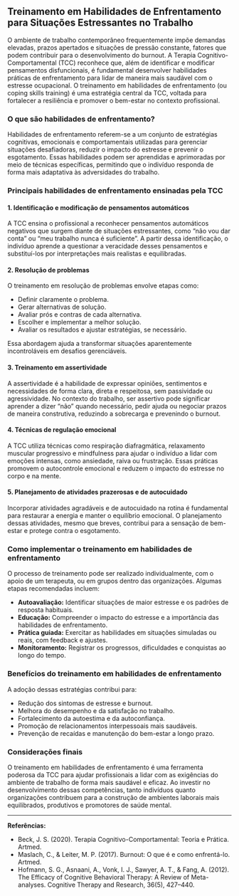 
## Treinamento em Habilidades de Enfrentamento para Situações Estressantes no Trabalho

O ambiente de trabalho contemporâneo frequentemente impõe demandas elevadas, prazos apertados e situações de pressão constante, fatores que podem contribuir para o desenvolvimento do burnout. A Terapia Cognitivo-Comportamental (TCC) reconhece que, além de identificar e modificar pensamentos disfuncionais, é fundamental desenvolver habilidades práticas de enfrentamento para lidar de maneira mais saudável com o estresse ocupacional. O treinamento em habilidades de enfrentamento (ou coping skills training) é uma estratégia central da TCC, voltada para fortalecer a resiliência e promover o bem-estar no contexto profissional.

### O que são habilidades de enfrentamento?

Habilidades de enfrentamento referem-se a um conjunto de estratégias cognitivas, emocionais e comportamentais utilizadas para gerenciar situações desafiadoras, reduzir o impacto do estresse e prevenir o esgotamento. Essas habilidades podem ser aprendidas e aprimoradas por meio de técnicas específicas, permitindo que o indivíduo responda de forma mais adaptativa às adversidades do trabalho.

### Principais habilidades de enfrentamento ensinadas pela TCC

#### 1. **Identificação e modificação de pensamentos automáticos**

A TCC ensina o profissional a reconhecer pensamentos automáticos negativos que surgem diante de situações estressantes, como “não vou dar conta” ou “meu trabalho nunca é suficiente”. A partir dessa identificação, o indivíduo aprende a questionar a veracidade desses pensamentos e substituí-los por interpretações mais realistas e equilibradas.

#### 2. **Resolução de problemas**

O treinamento em resolução de problemas envolve etapas como:

- Definir claramente o problema.
- Gerar alternativas de solução.
- Avaliar prós e contras de cada alternativa.
- Escolher e implementar a melhor solução.
- Avaliar os resultados e ajustar estratégias, se necessário.

Essa abordagem ajuda a transformar situações aparentemente incontroláveis em desafios gerenciáveis.

#### 3. **Treinamento em assertividade**

A assertividade é a habilidade de expressar opiniões, sentimentos e necessidades de forma clara, direta e respeitosa, sem passividade ou agressividade. No contexto do trabalho, ser assertivo pode significar aprender a dizer “não” quando necessário, pedir ajuda ou negociar prazos de maneira construtiva, reduzindo a sobrecarga e prevenindo o burnout.

#### 4. **Técnicas de regulação emocional**

A TCC utiliza técnicas como respiração diafragmática, relaxamento muscular progressivo e mindfulness para ajudar o indivíduo a lidar com emoções intensas, como ansiedade, raiva ou frustração. Essas práticas promovem o autocontrole emocional e reduzem o impacto do estresse no corpo e na mente.

#### 5. **Planejamento de atividades prazerosas e de autocuidado**

Incorporar atividades agradáveis e de autocuidado na rotina é fundamental para restaurar a energia e manter o equilíbrio emocional. O planejamento dessas atividades, mesmo que breves, contribui para a sensação de bem-estar e protege contra o esgotamento.

### Como implementar o treinamento em habilidades de enfrentamento

O processo de treinamento pode ser realizado individualmente, com o apoio de um terapeuta, ou em grupos dentro das organizações. Algumas etapas recomendadas incluem:

- **Autoavaliação:** Identificar situações de maior estresse e os padrões de resposta habituais.
- **Educação:** Compreender o impacto do estresse e a importância das habilidades de enfrentamento.
- **Prática guiada:** Exercitar as habilidades em situações simuladas ou reais, com feedback e ajustes.
- **Monitoramento:** Registrar os progressos, dificuldades e conquistas ao longo do tempo.

### Benefícios do treinamento em habilidades de enfrentamento

A adoção dessas estratégias contribui para:

- Redução dos sintomas de estresse e burnout.
- Melhora do desempenho e da satisfação no trabalho.
- Fortalecimento da autoestima e da autoconfiança.
- Promoção de relacionamentos interpessoais mais saudáveis.
- Prevenção de recaídas e manutenção do bem-estar a longo prazo.

### Considerações finais

O treinamento em habilidades de enfrentamento é uma ferramenta poderosa da TCC para ajudar profissionais a lidar com as exigências do ambiente de trabalho de forma mais saudável e eficaz. Ao investir no desenvolvimento dessas competências, tanto indivíduos quanto organizações contribuem para a construção de ambientes laborais mais equilibrados, produtivos e promotores de saúde mental.

---
**Referências:**
- Beck, J. S. (2020). Terapia Cognitivo-Comportamental: Teoria e Prática. Artmed.
- Maslach, C., & Leiter, M. P. (2017). Burnout: O que é e como enfrentá-lo. Artmed.
- Hofmann, S. G., Asnaani, A., Vonk, I. J., Sawyer, A. T., & Fang, A. (2012). The Efficacy of Cognitive Behavioral Therapy: A Review of Meta-analyses. Cognitive Therapy and Research, 36(5), 427–440.
```